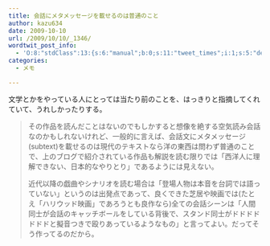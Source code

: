 ```yaml
---
title: 会話にメタメッセージを載せるのは普通のこと
author: kazu634
date: 2009-10-10
url: /2009/10/10/_1346/
wordtwit_post_info:
  - 'O:8:"stdClass":13:{s:6:"manual";b:0;s:11:"tweet_times";i:1;s:5:"delay";i:0;s:7:"enabled";i:1;s:10:"separation";s:2:"60";s:7:"version";s:3:"3.7";s:14:"tweet_template";b:0;s:6:"status";i:2;s:6:"result";a:0:{}s:13:"tweet_counter";i:2;s:13:"tweet_log_ids";a:1:{i:0;i:4821;}s:9:"hash_tags";a:0:{}s:8:"accounts";a:1:{i:0;s:7:"kazu634";}}'
categories:
  - メモ

---
```

<div class="section">
<p>
    文学とかをやっている人にとっては当たり前のことを、はっきりと指摘してくれていて、うれしかったりする。
</p>
  
<blockquote>
<p>
      その作品を読んだことはないのでもしかすると想像を絶する空気読み会話なのかもしれないけれど、一般的に言えば、会話文にメタメッセージ(subtext)を載せるのは現代のテキストなら洋の東西は問わず普通のことで、上のブログで紹介されている作品も解説を読む限りでは「西洋人に理解できない、日本的なやりとり」であるようには見えない。
</p>
    
<p>
      近代以降の戯曲やシナリオを読む場合は「登場人物は本音を台詞では語っていない」というのは出発点であって、良くできた芝居や映画では(たとえ「ハリウッド映画」であろうとも良作なら)全ての会話シーンは「人間同士が会話のキャッチボールをしている背後で、スタンド同士がドドドドドドドと擬音つきで殴りあっているようなもの」と言ってよい。だってそう作ってるのだから。
</p>
</blockquote>
</div>